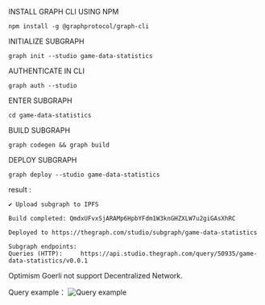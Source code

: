 
INSTALL GRAPH CLI USING NPM
```shell
npm install -g @graphprotocol/graph-cli
```


INITIALIZE SUBGRAPH
```shell
graph init --studio game-data-statistics
```


AUTHENTICATE IN CLI
```shell
graph auth --studio
```

ENTER SUBGRAPH
```shell
cd game-data-statistics
```

BUILD SUBGRAPH
```shell
graph codegen && graph build
```

DEPLOY SUBGRAPH
```shell
graph deploy --studio game-data-statistics
```


result :
````shell
✔ Upload subgraph to IPFS

Build completed: QmdxUFvxSjARAMp6HpbYFdm1W3knGHZXLW7u2giGAsXhRC

Deployed to https://thegraph.com/studio/subgraph/game-data-statistics

Subgraph endpoints:
Queries (HTTP):     https://api.studio.thegraph.com/query/50935/game-data-statistics/v0.0.1

````

Optimism Goerli not support Decentralized Network.


Query example：
![Query example](https://github.com/liushuheng163/GlobeGrafter/blob/main/img/81691650105_.pic.jpg?raw=true)

